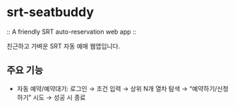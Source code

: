 # srt-seatbuddy
:: A friendly SRT auto-reservation web app ::

친근하고 가벼운 SRT 자동 예매 웹앱입니다.

## 주요 기능

- 자동 예약/예약대기: 로그인 → 조건 입력 → 상위 N개 열차 탐색 → “예약하기/신청하기” 시도 → 성공 시 종료

